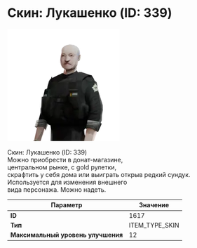 # Скин: Лукашенко (ID: 339)

![Item Image](../img/1617.webp?raw=true)

Скин: Лукашенко (ID: 339)<br>Можно приобрести в донат-магазине,<br>центральном рынке, с gold рулетки,<br>скрафтить у себя дома или выиграть открыв редкий сундук.<br>Используется для изменения внешнего<br>вида персонажа. Можно надеть.


| Параметр | Значение |
|----------|----------|
| **ID** | 1617 |
| **Тип** | ITEM_TYPE_SKIN |
| **Максимальный уровень улучшения** | 12 |


